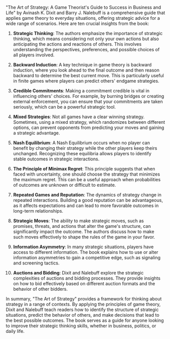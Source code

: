"The Art of Strategy: A Game Theorist's Guide to Success in Business and Life" by Avinash K. Dixit and Barry J. Nalebuff is a comprehensive guide that applies game theory to everyday situations, offering strategic advice for a wide range of scenarios. Here are ten crucial insights from the book:

1. **Strategic Thinking**: The authors emphasize the importance of strategic thinking, which means considering not only your own actions but also anticipating the actions and reactions of others. This involves understanding the perspectives, preferences, and possible choices of all players involved.

2. **Backward Induction**: A key technique in game theory is backward induction, where you look ahead to the final outcome and then reason backward to determine the best current move. This is particularly useful in finite games where players can predict others' endgame strategies.

3. **Credible Commitments**: Making a commitment credible is vital in influencing others' choices. For example, by burning bridges or creating external enforcement, you can ensure that your commitments are taken seriously, which can be a powerful strategic tool.

4. **Mixed Strategies**: Not all games have a clear winning strategy. Sometimes, using a mixed strategy, which randomizes between different options, can prevent opponents from predicting your moves and gaining a strategic advantage.

5. **Nash Equilibrium**: A Nash Equilibrium occurs when no player can benefit by changing their strategy while the other players keep theirs unchanged. Recognizing these equilibria allows players to identify stable outcomes in strategic interactions.

6. **The Principle of Minimax Regret**: This principle suggests that when faced with uncertainty, one should choose the strategy that minimizes the maximum regret. This can be a useful approach when probabilities of outcomes are unknown or difficult to estimate.

7. **Repeated Games and Reputation**: The dynamics of strategy change in repeated interactions. Building a good reputation can be advantageous, as it affects expectations and can lead to more favorable outcomes in long-term relationships.

8. **Strategic Moves**: The ability to make strategic moves, such as promises, threats, and actions that alter the game's structure, can significantly impact the outcome. The authors discuss how to make such moves effectively to shape the rules of the game in your favor.

9. **Information Asymmetry**: In many strategic situations, players have access to different information. The book explains how to use or alter information asymmetries to gain a competitive edge, such as signaling and screening tactics.

10. **Auctions and Bidding**: Dixit and Nalebuff explore the strategic complexities of auctions and bidding processes. They provide insights on how to bid effectively based on different auction formats and the behavior of other bidders.

In summary, "The Art of Strategy" provides a framework for thinking about strategy in a range of contexts. By applying the principles of game theory, Dixit and Nalebuff teach readers how to identify the structure of strategic situations, predict the behavior of others, and make decisions that lead to the best possible outcomes. The book serves as a guide for anyone looking to improve their strategic thinking skills, whether in business, politics, or daily life.